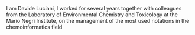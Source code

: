 I am Davide Luciani,
I worked for several years together with colleagues from the Laboratory of Environmental Chemistry and Toxicology at the Mario Negri Institute, on the management of the most used notations in the chemoinformatics field

